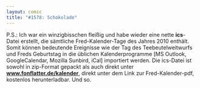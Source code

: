 ```yaml
---
layout: comic
title: "#1578: Schokolade"
---
```


P.S.:
Ich war ein winzigbisschen fleißig und habe wieder eine nette <strong>ics</strong>-Datei erstellt, die sämtliche Fred-Kalender-Tage des Jahres 2010 enthält. Somit können bedeutende Ereignisse wie der Tag des Teebeutelweitwurfs und Freds Geburtstag in die üblichen Kalenderprogramme [MS Outlook, GoogleCalendar, Mozilla Sunbird, iCal] importiert werden.
Die ics-Datei ist sowohl in zip-Format gepackt als auch direkt unter <a href="http://www.fonflatter.de/kalender"><strong>www.fonflatter.de/kalender</strong></a>, direkt unter dem Link zur Fred-Kalender-pdf, kostenlos herunterladbar.
Und so.
